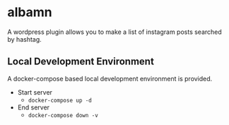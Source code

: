 # albamn

A wordpress plugin allows you to make a list of instagram posts searched by hashtag.

## Local Development Environment

A docker-compose based local development environment is provided.

- Start server
    - `docker-compose up -d`
- End server
    - `docker-compose down -v`
